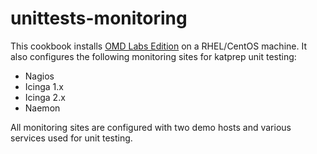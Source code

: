 # unittests-monitoring

This cookbook installs [OMD Labs Edition](https://labs.consol.de/omd/) on a RHEL/CentOS machine. It also configures the following monitoring sites for katprep unit testing:
- Nagios
- Icinga 1.x
- Icinga 2.x
- Naemon

All monitoring sites are configured with two demo hosts and various services used for unit testing.
